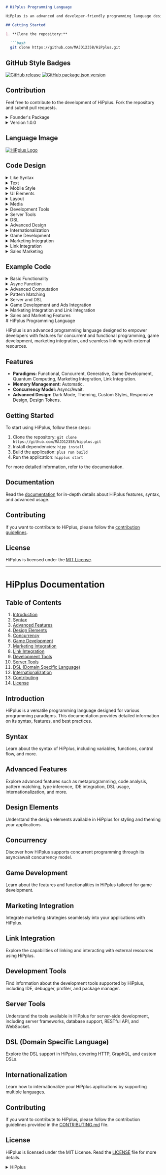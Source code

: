  ```markdown
# HiPplus Programming Language

HiPplus is an advanced and developer-friendly programming language designed for concurrent and functional development.

## Getting Started

1. **Clone the repository:**

   ```bash
   git clone https://github.com/MAJD12358/HiPplus.git
   ```

## GitHub Style Badges

[![GitHub release](https://img.shields.io/github/release/MAJD12358/HiPplus.svg)](https://github.com/MAJD12358/HiPplus/releases)
[![GitHub package.json version](https://img.shields.io/github/package-json/v/MAJD12358/HiPplus.svg)](https://github.com/MAJD12358/HiPplus)

## Contribution

Feel free to contribute to the development of HiPplus. Fork the repository and submit pull requests.

<details>
<summary>Founder's Package</summary>

- [![HiPplus Founder's Package](https://img.shields.io/badge/HiPplus-Founder's%20Package-blue)](https://github.com/MAJD12358/HiPplus/packages/123456)
  - Advanced features for concurrent and functional programming.
</details>

<details>
<summary>Version 1.0.0</summary>

- [![HiPplus v1.0.0](https://img.shields.io/badge/HiPplus-v1.0.0-green)](https://github.com/MAJD12358/HiPplus/releases/tag/v1.0.0)
  - Initial release.
</details>

## Language Image

[![HiPplus Logo](https://example.com/hipplus-logo.png)](https://example.com/hipplus-logo.png)

## Code Design

<details>
<summary>Like Syntax</summary>

```hip+
// &LikeSyntax#
+
    <Paradigm#>: ["Functional", "Concurrent", "Generative", "GameDevelopment", "QuantumComputing", "MarketingIntegration", "LinkIntegration"],
    <MemoryManagement#>: "Automatic",
    <ConcurrencyModel#>: "Async/Await",
    <Colors>: {
        <Primary#>: "#3498db",
        <Secondary#>: "#2ecc71",
        <Background#>: "#ecf0f1",
        <Text#>: "#333",
        <Accent#>: "#e74c3c",
        <Link#>: "#3498db"
    },
    <Typography>: {
        <FontFamily#>: "Inter",
        <FontSize#>: {
            <Heading1#>: "2.5rem",
            <Heading2#>: "2rem",
            <Heading3#>: "1.5rem",
            <Body#>: "1rem"
        },
        <FontWeight#>: {
            <Regular#>: "400",
            <Bold#>: "700"
        }
    },
    <Alignment#>: {
        <Vertical#>: ["Top", "Center", "Bottom"],
        <Horizontal#>: ["Left", "Center", "Right"]
    },
    <Body#>: {
        <Background#>: "#fff",
        <Margin#>: "0",
        <Padding#>: "20px",
        <Border#>: "1px solid #ddd",
        <BorderRadius#>: "8px"
    },
    <Head#>: {
        <Background#>: "#eee",
        <Margin#>: "0",
        <Padding#>: "20px",
        <Border#>: "1px solid #ddd",
        <BorderRadius#>: "8px"
    },
    <Effects#>: {
        <Shadows#>: "box-shadow: 0 4px 8px rgba(0, 0, 0, 0.1)",
        <Transitions#>: "all 0.3s ease-in-out"
    },
    <ID#>: "uniqueID123",
    <AdvancedFeatures#>: ["Metaprogramming", "CodeAnalysis", "PatternMatching", "TypeInference", "IDEIntegration", "DSL", "Internationalization", "GameDevelopment", "MarketingIntegration", "LinkIntegration"],
    <Modifiers#>: ["Static", "Dynamic", "FutureProof"]
///
```

</details>

<details>
<summary>Text</summary>

```hip+
// &Text#
+
    <Description#>: "HiPplus empowers developers with advanced features for concurrent and functional programming, game development, seamless integration with marketing strategies, and the ability to link and interact with external resources.",
    <Website#>: "https://hippluslang.org"
///
```

</details>

<details>
<summary>Mobile Style</summary>

```hip+
// &MobileStyle#
+
    <Theme#>: "Dark",
    <Navigation#>: "Tab Bar",
    <Animations#>: "Smooth Transitions",
    <MobileTypography#>: {
        <FontFamily#>: "Inter",
        <FontSize#>: {
            <Heading1#>: "2rem",
            <Heading2#>: "1.8rem",
            <Heading3#>: "1.5rem",
            <Body#>: "1rem"
        },
        <FontWeight#>: {
            <Regular#>: "400",
            <Bold#>: "700"
        }
    },
    <MobileColors>: {
        <Primary#>: "#3498db",
        <Secondary#>: "#2ecc71",
        <Background#>: "#2c3e50",
        <Text#>: "#ecf0f1",
        <Accent#>: "#e74c3c",
        <Link#>: "#349

8db"
    }
///
```

</details>

<details>
<summary>UI Elements</summary>

```hip+
// &UIElements#
+
    <Buttons#>: ["Primary", "Secondary", "Floating"],
    <Forms#>: ["Input", "Checkbox", "Radio", "Dropdown"],
    <Alerts#>: ["Success", "Error", "Warning", "Info"],
    <Notifications#>: ["Toast", "Banner"],
    <GameElements#>: ["Sprite", "Animation", "CollisionDetection"],
    <MarketingElements#>: ["Ads", "SalesPromotions", "MarketingCampaigns"],
    <LinkElements#>: ["Hyperlink", "ExternalResource", "APIIntegration"]
///
```

</details>

<details>
<summary>Layout</summary>

```hip+
// &Layout#
+
    <GridSystem#>: "12-column",
    <Containers#>: ["Fixed", "Fluid"],
    <Flexbox#>: true,
    <Grid#>: true
///
```

</details>

<details>
<summary>Media</summary>

```hip+
// &Media#
+
    <Images#>: ["jpg", "png", "gif"],
    <Videos#>: ["mp4", "avi", "mkv"],
    <Files#>: ["zip", "apk", "ABB"]
///
```

</details>

<details>
<summary>Development Tools</summary>

```hip+
// &DevelopmentTools#
+
    <IDE#>: "HiPDevStudio",
    <Debugger#>: "HiPplusDebugger",
    <Profiler#>: "HiPplusProfiler",
    <PackageManager#>: "HiPplusPackageManager",
    <GameEngine#>: ["Unity", "Unreal", "Godot"]
///
```

</details>

<details>
<summary>Server Tools</summary>

```hip+
// &ServerTools#
+
    <ServerFramework#>: ["Express", "Koa", "Deno"],
    <DatabaseSupport#>: ["MongoDB", "MySQL", "PostgreSQL"],
    <RESTfulAPI#>: "HiPplusREST",
    <WebSocket#>: "HiPplusWebSocket"
///
```

</details>

<details>
<summary>DSL</summary>

```hip+
// &DSL#
+
    <DSLSupport#>: ["HTTP", "GraphQL", "CustomDSL"]
///
```

</details>

<details>
<summary>Advanced Design</summary>

```hip+
// &AdvancedDesign#
+
    <DarkMode#>: true,
    <Theming#>: true,
    <CustomStyles#>: true,
    <ResponsiveDesign#>: true,
    <DesignTokens#>: true
///
```

</details>

<details>
<summary>Internationalization</summary>

```hip+
// &Internationalization#
+
    <Languages#>: ["English", "Spanish", "French", "German"],
    <DefaultLanguage#>: "English"
///
```

</details>

<details>
<summary>Game Development</summary>

```hip+
// &GameDevelopment#
+
    <GamePhysics#>: true,
    <GameAudio#>: true,
    <AdsIntegration#>: true
///
```

</details>

<details>
<summary>Marketing Integration</summary>

```hip+
// &MarketingIntegration#
+
    <Analytics#>: true,
    <SalesTracking#>: true,
    <AdsPlatform#>: ["GoogleAds", "FacebookAds", "TwitterAds"]
///
```

</details>

<details>
<summary>Link Integration</summary>

```hip+
// &LinkIntegration#
+
    <Hyperlinking#>: true,
    <ExternalResourceIntegration#>: true,
    <APIIntegration#>: true,
    <LinkSyntax#>: true
///
```

</details>

<details>
<summary>Sales Marketing</summary>

```hip+
// &SalesMarketing#
+
    <SalesForceIntegration#>: true,
    <MarketingAutomation#>: true,
    <CustomerRelationshipManagement#>: true
///
```

</details>

</details>

## Example Code

<details>
<summary>Basic Functionality</summary>

```hip+
// Calculate factorial using recursion
<function# calculateFactorial(n#: int +): int> {
    if (n# <= 1 +) {
        return 1;
    } +else$ {
        return n# * calculateFactorial(n# - 1 +);
    }
}

// Example usage
<let# result#: int = calculateFactorial(5 +)>;
<print# "Factorial of 5: " + result#>;
```

</details>

<details>
<summary>Async Function</summary>

```hip+
// Async function example
<async# function fetchData(url#: string +): Promise<any>> {
    let response = await fetch(url# +);
    let data = await response.json +();
    return data;
}

// Example usage
<let# apiData#: Promise<any> = fetchData("https://api.example.com/data#" +)>;
apiData#.then(data => <print# "Fetched data: " + data#>);
```

</details>

<details>
<summary>Advanced Computation</summary>

```hip+
// Advanced computation function
<function# advancedCompute(input#: int, callback#: (result#: int) => void +)> {
    // Perform complex computation
    let result = input# * 2;

    // Invoke callback function with the result
    callback#(result);
}

// Example usage
<advancedCompute(10 +, result => <print# "Advanced computation result: " + result#>)>;
```

</details>

<details>
<summary>Pattern Matching</summary>

```hip+
// Pattern matching function
<function# patternMatch(value#: any): string> {
    <match# value# {
        <case# 1 => "One">
        <case# "hello" => "Greeting">
        <case# _ => "Other">
    }>
}

// Example usage
<let# patternResult#: string = patternMatch("hello" +)>;
<print# "Pattern matching result: " + patternResult#>;
```

</details>

<details>
<summary>Server and DSL</summary>

```hip+
// Server creation function
<function# createServer(filename#: string, framework#: string, database#: string +)> {
    // Create server file with specified framework and database
    <writeFile# filename# "import " + framework# + ";\nimport " + database# + ";\n// Your server logic here.">
}

// DSL function
<function# generateDSL(dslType#: string, endpoint#: string, actions#: string[] +)> {
    // Generate DSL code based on specified type, endpoint, and actions
    <writeFile# dslType# + ".dsl" "endpoint " + endpoint# + " {\n" + actions#.map(action => "  " + action# + ";\n").join("") + "}">
}

// Example usage
<createServer("server.hp" +, "Express" +, "MongoDB" +)>;
<generateDSL("HTTP" +, "/api" +, ["GET", "POST", "PUT", "DELETE"] +)>;
```

</details>

<details>


<summary>Game Development and Ads Integration</summary>

```hip+
// Example of game development features
<let# gameScore#: int = 1000 +>;
<print# "Current game score: " + gameScore#>;

// Example of ads integration
<let# adProvider#: string = "AdMob" +>;
<print# "Ads provided by: " + adProvider#>;
```

</details>

<details>
<summary>Marketing Integration and Link Integration</summary>

```hip+
// Example of marketing integration
<let# analyticsEnabled#: boolean = true +>;
<print# "Analytics enabled: " + analyticsEnabled#>;

<let# salesTrackingEnabled#: boolean = true +>;
<print# "Sales tracking enabled: " + salesTrackingEnabled#>;

<let# adsPlatform#: string[] = ["GoogleAds", "FacebookAds", "TwitterAds"] +>;
<print# "Ads platforms: " + adsPlatform#>;

// Example of link integration
<let# hyperlink#: string = "https://example.com" +>;
<print# "Hyperlink: " + hyperlink#>;

<let# externalResource#: string = "https://external-resource.com" +>;
<print# "External Resource: " + externalResource#>;

<let# apiEndpoint#: string = "https://api.integration.com" +>;
<print# "API Integration Endpoint: " + apiEndpoint#>;
```

</details>

<details>
<summary>Sales and Marketing Features</summary>

```hip+
// Example of sales and marketing features
<let# salesForceIntegration#: boolean = true +>;
<print# "SalesForce Integration: " + salesForceIntegration#>;

<let# marketingAutomation#: boolean = true +>;
<print# "Marketing Automation: " + marketingAutomation#>;

<let# customerRelationshipManagement#: boolean = true +>;
<print# "Customer Relationship Management: " + customerRelationshipManagement#>;
```

</details>
 # HiPplus Programming Language

HiPplus is an advanced programming language designed to empower developers with features for concurrent and functional programming, game development, marketing integration, and seamless linking with external resources.

## Features
- **Paradigms:** Functional, Concurrent, Generative, Game Development, Quantum Computing, Marketing Integration, Link Integration.
- **Memory Management:** Automatic.
- **Concurrency Model:** Async/Await.
- **Advanced Design:** Dark Mode, Theming, Custom Styles, Responsive Design, Design Tokens.

## Getting Started
To start using HiPplus, follow these steps:

1. Clone the repository: `git clone https://github.com/MAJD12358/hipplus.git`
2. Install dependencies: `hipp install`
3. Build the application: `plus run build`
4. Run the application: `hipplus start`

For more detailed information, refer to the documentation.

## Documentation
Read the [documentation](DOCS.md) for in-depth details about HiPplus features, syntax, and advanced usage.

## Contributing
If you want to contribute to HiPplus, please follow the [contribution guidelines](CONTRIBUTING.md).

## License
HiPplus is licensed under the [MIT License](LICENSE).

---

# HiPplus Documentation

## Table of Contents
1. [Introduction](#introduction)
2. [Syntax](#syntax)
3. [Advanced Features](#advanced-features)
4. [Design Elements](#design-elements)
5. [Concurrency](#concurrency)
6. [Game Development](#game-development)
7. [Marketing Integration](#marketing-integration)
8. [Link Integration](#link-integration)
9. [Development Tools](#development-tools)
10. [Server Tools](#server-tools)
11. [DSL (Domain Specific Language)](#dsl)
12. [Internationalization](#internationalization)
13. [Contributing](#contributing)
14. [License](#license)

## Introduction
HiPplus is a versatile programming language designed for various programming paradigms. This documentation provides detailed information on its syntax, features, and best practices.

## Syntax
Learn about the syntax of HiPplus, including variables, functions, control flow, and more.

## Advanced Features
Explore advanced features such as metaprogramming, code analysis, pattern matching, type inference, IDE integration, DSL usage, internationalization, and more.

## Design Elements
Understand the design elements available in HiPplus for styling and theming your applications.

## Concurrency
Discover how HiPplus supports concurrent programming through its async/await concurrency model.

## Game Development
Learn about the features and functionalities in HiPplus tailored for game development.

## Marketing Integration
Integrate marketing strategies seamlessly into your applications with HiPplus.

## Link Integration
Explore the capabilities of linking and interacting with external resources using HiPplus.

## Development Tools
Find information about the development tools supported by HiPplus, including IDE, debugger, profiler, and package manager.

## Server Tools
Understand the tools available in HiPplus for server-side development, including server frameworks, database support, RESTful API, and WebSocket.

## DSL (Domain Specific Language)
Explore the DSL support in HiPplus, covering HTTP, GraphQL, and custom DSLs.

## Internationalization
Learn how to internationalize your HiPplus applications by supporting multiple languages.

## Contributing
If you want to contribute to HiPplus, please follow the contribution guidelines provided in the [CONTRIBUTING.md](CONTRIBUTING.md) file.

## License
HiPplus is licensed under the MIT License. Read the [LICENSE](LICENSE) file for more details.
<details>
<summary>HiPplus</summary>
بالتأكيد، يمكنك إنشاء ملف README.md لتوفير تفاصيل حول تكوين HiPplus. فيما يلي مثال على كيفية بناء هذا الملف:
<details>
<summary> HiPplus - دليل التكوين </summary>

```markdown
# HiPplus - دليل التكوين

## مقدمة

HiPplus هي لغة برمجة متقدمة تتيح للمطورين الاستفادة من مزايا التبريج المتقدم والبرمجة الوظيفية. يقدم هذا الدليل تفاصيل حول كيفية تكوين بيئة HiPplus وبدء العمل بها.

## محتويات

1. [تحميل وتثبيت](#تحميل-وتثبيت)
2. [تكوين HiPDevStudio](#تكوين-hipdevstudio)
3. [استخدام HiPplusPackageManager](#استخدام-hippluspackagemanager)

## تحميل وتثبيت

للبدء مع HiPplus، يجب أولاً تحميل وتثبيت المترجم الخاص به. يمكنك العثور على أحدث إصدار على [صفحة التحميل](https://hippluslang.org/download).

بعد التحميل، قم بتثبيت HiPplus على نظام التشغيل الخاص بك.

```bash
$ sudo ./install-hipplus.sh
```

## تكوين HiPDevStudio

HiPDevStudio هي بيئة تطوير متكاملة مصممة خصيصًا لتطوير برامج HiPplus. لتكوينها:

1. قم بتثبيت HiPDevStudio من [موقع التنزيل الرسمي](https://hipplusdevstudio.org/download).
2. فتح HiPDevStudio وانتقل إلى "File" > "Preferences".
3. في القائمة الجانبية، اختر "HiPplus" وقم بتكوين الإعدادات وفقًا لاحتياجات مشروعك.

## استخدام HiPplusPackageManager

HiPplusPackageManager هو أداة لإدارة الحزم والمكتبات في مشروعات HiPplus. يمكنك تثبيت الحزم بسهولة باستخدام الأمر:

```bash
$ hipplus-package install <package-name>
```
<details>
<summary>المعلومات </summary>
للمزيد من المعلومات حول استخدام HiPplusPackageManager، يُرجى الرجوع إلى [التوثيق الرسمي](https://hippluslang.org/packages).

---

هذا الدليل يوفر نظرة عامة على كيفية تكوين HiPplus والبدء في استخدامها. للمزيد من التفاصيل والأمثلة، يرجى مراجعة [مستندات اللغة](https://hippluslang.org/docs).
```

يمكنك تخصيص هذا الملف بحسب احتياجاتك وتوفير معلومات إضافية حسب متطلبات تكوين HiPplus في مشروعك.
